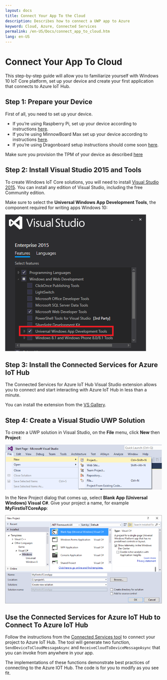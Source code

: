 ```yaml
---
layout: docs
title: Connect Your App To the Cloud
description: Describes how to connect a UWP app to Azure
keyword: Cloud, Azure, Connected Services
permalink: /en-US/Docs/connect_app_to_cloud.htm
lang: en-US
---
```


# Connect Your App To Cloud

This step-by-step guide will allow you to familiarize yourself with Windows 10
IoT Core platform, set up your device and create your first application that
connects to Azure IoT Hub.

## Step 1: Prepare your Device

First of all, you need to set up your device.

- If you’re using Raspberry Pi, set up your device according to instructions [here](SetupRPI.htm).
- If you’re using MinnowBoard Max set up your device according to instructions [here](SetupMBM.htm).
- If you’re using Dragonboard setup instructions should come soon [here](GetStarted.htm).

Make sure you provision the TPM of your device as described [here](connect_device_to_cloud.htm)

## Step 2: Install Visual Studio 2015 and Tools

To create Windows IoT Core solutions, you will need to install [Visual Studio
2015](https://www.visualstudio.com/products/vs-2015-product-editions.aspx). You
can install any edition of Visual Studio, including the free Community edition.

Make sure to select the **Universal Windows App Development Tools**, the
component required for writing apps Windows 10:

![Universal Windows App Development Tools](install_tools_for_windows10.png)

## Step 3: Install the Connected Services for Azure IoT Hub

The Connected Services for Azure IoT Hub Visual Studio extension allows you to
connect and start interacting with Azure IoT Hub in less than a minute.

You can install the extension from the [VS Gallery](https://aka.ms/azure-iot-hub-vs-cs-vs-gallery).

## Step 4: Create a Visual Studio UWP Solution

To create a UWP solution in Visual Studio, on the **File** menu, click **New** then **Project**:

![New Project Creation](new_project_menu.png)

In the New Project dialog that comes up, select **Blank App (Universal Windows) Visual C#**. Give your project a name, for example **MyFirstIoTCoreApp**:

![New Solution Dialog](new_solution.PNG)

## Use the Connected Services for Azure IoT Hub to Connect To Azure IoT Hub

Follow the instructions from the [Connected Services tool](https://aka.ms/azure-iot-hub-vs-cs-vs-gallery) to connect your project to Azure IoT Hub. The tool will generate two function, `SendDeviceToCloudMessageAsync` and `ReceiveCloudToDeviceMessageAsync` that you can invoke from anywhere in your app.

The implementations of these functions demonstrate best practices of connecting to the Azure IOT Hub. The code is for you to modify as you see fit.  



